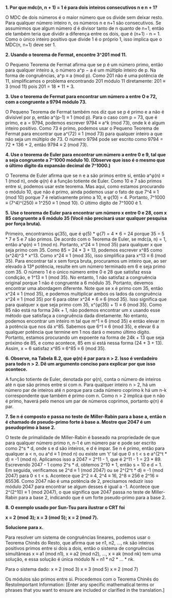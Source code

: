 **1. Por que mdc(n, n + 1) = 1 é para dois inteiros consecutivos n e n + 1?**

O MDC de dois números é o maior número que os divide sem deixar resto. Para qualquer número inteiro n, os números n e n+1 são consecutivos. Se assumirmos que algum número d é divisor tanto de n quanto de n+1, então ele também teria que dividir a diferença entre os dois, que é (n+1) - n = 1. Como o único inteiro positivo que divide 1 é o próprio 1, isso implica que o MDC(n, n+1) deve ser 1.


**2. Usando o teorema de Fermat, encontre 3^201 mod 11.**

O Pequeno Teorema de Fermat afirma que se p é um número primo, então para qualquer inteiro a, o número a^p − a é um múltiplo inteiro de p. Na forma de congruências, a^p ≡ a (mod p). Como 201 não é uma potência de 11, simplificamos o problema encontrando 201 módulo 11 diretamente: 201 ≡ 3 (mod 11) pois 201 = 18 * 11 + 3.

**3. Use o teorema de Fermat para encontrar um número a entre O e 72, com a congruente a 9794 módulo 73.**

O Pequeno Teorema de Fermat também nos diz que se p é primo e a não é divisível por p, então a^(p-1) ≡ 1 (mod p). Para o caso com p = 73, que é primo, e a = 9794, podemos escrever 9794 ≡ a^k (mod 73), onde k é algum inteiro positivo. Como 73 é primo, podemos usar o Pequeno Teorema de Fermat para encontrar que a^(72) ≡ 1 (mod 73) para qualquer inteiro a que não seja um múltiplo de 73. O número 9794 pode ser escrito como 9794 = 72 * 136 + 2, então 9794 ≡ 2 (mod 73).

**4. Use o teorema de Euler para encontrar um número a entre 0 e 9, tal que a seja congruente a 7^1000 módulo 10. (Observe que isso é o mesmo que o último dígito da expansão decimal de 7^1000.)**

O Teorema de Euler afirma que se n e a são primos entre si, então a^φ(n) ≡ 1 (mod n), onde φ(n) é a função totiente de Euler. Como 10 e 7 são primos entre si, podemos usar este teorema. Mas aqui, como estamos procurando o módulo 10, que não é primo, ainda podemos usar o fato de que 7^4 ≡ 1 (mod 10) porque 7 é relativamente primo a 10, e φ(10) = 4. Portanto, 7^1000 ≡ (7^4)^(250) ≡ 1^250 ≡ 1 (mod 10). O último dígito de 7^1000 é 1.

**5. Use o teorema de Euler para encontrar um número x entre 0 e 28, com x 85 congruente a 6 módulo 35 (Você não precisará usar qualquer pesquisa por força bruta).**

Primeiro, encontramos φ(35), que é φ(5) * φ(7) = 4 * 6 = 24 porque 35 = 5 * 7 e 5 e 7 são primos. De acordo com o Teorema de Euler, se mdc(a, n) = 1, então a^φ(n) ≡ 1 (mod n). Portanto, x^24 ≡ 1 (mod 35) para qualquer x que seja primo com 35. Como 85 = 24 * 3 + 13, podemos escrever x^85 como (x^24)^3 * x^13. Como x^24 ≡ 1 (mod 35), isso simplifica para x^13 ≡ 6 (mod 35).
Para encontrar tal x sem força bruta, procuramos um inteiro que, ao ser elevado à 13ª potência, resulte em um número terminado em 6 e seja primo com 35. O número 1 é o único número entre 0 e 28 que satisfaz essa condição, e 1^13 ≡ 1 (mod 35). No entanto, 1 não satisfaz a congruência original porque 1 não é congruente a 6 módulo 35. Portanto, devemos encontrar uma abordagem diferente. Note que se x é primo com 35, então x^24 ≡ 1 (mod 35), e podemos multiplicar ambos os lados da congruência x^24 ≡ 1 (mod 35) por 6 para obter x^24 * 6 ≡ 6 (mod 35).
Isso significa que para qualquer x que seja primo com 35, x^(φ(35) + 1) ≡ 6 (mod 35). Como 85 não está na forma 24k + 1, não podemos encontrar um x usando esse método que satisfaça a congruência dada diretamente. No entanto, podemos encontrar um inteiro m tal que m^1 ≡ 6 (mod 35) e então elevar m à potência que nos dá x^85. Sabemos que 6^1 ≡ 6 (mod 35), e elevar 6 a qualquer potência que termine em 1 nos dará o mesmo último dígito. Portanto, estamos procurando um expoente na forma de 24k + 13 que seja próximo de 85, e como acontece, 85 em si está nessa forma (24 * 3 + 13). Assim, x = 6 satisfaz x^85 ≡ 6^85 ≡ 6 (mod 35).

**6. Observe, na Tabela 8.2, que φ(n) é par para n > 2. Isso é verdadeiro para todo n > 2. Dê um argumento conciso para explicar por que isso acontece.**

A função totiente de Euler, denotada por φ(n), conta o número de inteiros até n que são primos entre si com n. Para qualquer inteiro n > 2, há um número par de inteiros até n porque para cada número coprimo k há um n-k correspondente que também é primo com n. Como n > 2 implica que n não é primo, haverá pelo menos um par de números coprimos, portanto φ(n) é par.

**7. Se n é composto e passa no teste de Miller-Rabin para a base a, então n é chamado de pseudo-primo forte à base a. Mostre que 2047 é um pseudoprimo à base 2.**

O teste de primalidade de Miller-Rabin é baseado na propriedade de que para qualquer número primo n, n-1 é um número par e pode ser escrito como 2^s * d, onde s e d são inteiros, e d é ímpar.
Se n é primo, então para qualquer a < n, ou a^d ≡ 1 (mod n) ou existe um 't' tal que 0 ≤ t < s e a^(2^t * d) ≡ -1 (mod n).
Aplicamos isso a 2047 = 2^11 - 1, que é 2^11 - 1 = 23 * 89. Escrevendo 2047 - 1 como 2^s * d, obtemos 2^10 * 1, então s = 10 e d = 1. Em seguida, verificamos se 2^d ≡ 1 (mod 2047) ou se 2^(2^t * d) ≡ -1 (mod 2047) para 0 ≤ t < s.
Acontece que 2^2 ≡ 4, 2^4 ≡ 16, 2^8 ≡ 256 e 2^16 ≡ 65536. Como 2047 não é uma potência de 2, precisamos reduzir isso módulo 2047 para encontrar se algum desses é igual a -1. Acontece que 2^(2^10) ≡ 1 (mod 2047), o que significa que 2047 passa no teste de Miller-Rabin para a base 2, indicando que é um forte pseudo-primo para a base 2.


**8. O exemplo usado por Sun-Tsu para ilustrar o CRT foi**
   
   **x = 2 (mod 3); x = 3 (mod 5); x = 2 (mod 7).**

**Solucione para x.**

Para resolver um sistema de congruências lineares, podemos usar o Teorema Chinês do Resto, que afirma que se n1, n2, ..., nk são inteiros positivos primos entre si dois a dois, então o sistema de congruências simultâneas x ≡ a1 (mod n1), x ≡ a2 (mod n2), ..., x ≡ ak (mod nk) tem uma solução, e essa solução é única módulo N = n1 * n2 * ... * nk.

Para o sistema dado:
x ≡ 2 (mod 3)
x ≡ 3 (mod 5)
x ≡ 2 (mod 7)

Os módulos são primos entre si. Procedemos com o Teorema Chinês do RestoImportant Information: [Enter any specific mathematical terms or phrases that you want to ensure are included or clarified in the translation.]